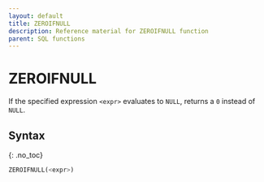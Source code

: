 ```yaml
---
layout: default
title: ZEROIFNULL
description: Reference material for ZEROIFNULL function
parent: SQL functions
---
```


# ZEROIFNULL

If the specified expression `<expr>` evaluates to `NULL`, returns a `0` instead of `NULL`.

## Syntax
{: .no_toc}

```sql
ZEROIFNULL(<expr>)
```
